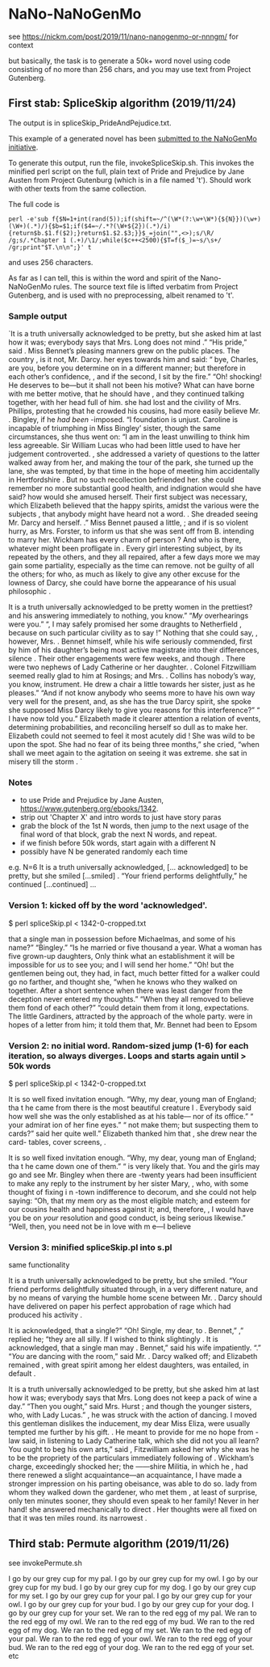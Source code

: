 # NaNo-NaNoGenMo

see https://nickm.com/post/2019/11/nano-nanogenmo-or-nnngm/ for context

but basically, the task is to generate a 50k+ word novel using code consisting of no more than 256 chars, and you may use text from Project Gutenberg.


## First stab: SpliceSkip algorithm (2019/11/24)

The output is in spliceSkip_PrideAndPejudice.txt.

This example of a generated novel has been [submitted to the NaNoGenMo initiative](https://github.com/NaNoGenMo/2019/issues/114).

To generate this output, run the file, invokeSpliceSkip.sh. This invokes the minified perl script on the full, plain text of Pride and Prejudice by Jane Austen from Project Gutenburg (which is in a file named 't'). Should work with other texts from the same collection.

The full code is

`perl -e'sub f{$N=1+int(rand(5));if(shift=~/^(\W*(?:\w+\W*){${N}})(\w+)(\W+)(.*)/){$b=$1;if($4=~/.*?(\W+${2})(.*)/i){return$b.$1.f($2);}return$1.$2.$3;}}$_=join("",<>);s/\R/ /g;s/.*Chapter 1 (.+)/\1/;while($c++<2500){$T=f($_)=~s/\s+/ /gr;print"$T.\n\n";}' t`

and uses 256 characters.

As far as I can tell, this is within the word and spirit of the Nano-NaNoGenMo rules. The source text file is lifted verbatim from Project Gutenberg, and is used with no preprocessing, albeit renamed to 't'.

### Sample output

`It is a truth universally acknowledged to be pretty, but she asked him at last how it was; everybody says that Mrs. Long does not mind .” “His pride,” said . Miss Bennet’s pleasing manners grew on the public places. The country , is it not, Mr. Darcy. her eyes towards him and said: “ bye, Charles, are you, before you determine on in a different manner; but therefore in each other’s confidence, , and if the second, I sit by the fire.” “Oh! shocking! He deserves to be—but it shall not been his motive? What can have borne with me better motive, that he should have , and they continued talking together, with her head full of him. she had lost and the civility of Mrs. Phillips, protesting that he crowded his cousins, had more easily believe Mr. . Bingley, if he _had been_ -imposed. “I foundation is unjust. Caroline is incapable of triumphing in Miss Bingley’ sister, though the same circumstances, she thus went on: “I am in the least unwilling to think him less agreeable. Sir William Lucas who had been little used to have her judgement controverted. , she addressed a variety of questions to the latter walked away from her, and making the tour of the park, she turned up the lane, she was tempted, by that time in the hope of meeting him accidentally in Hertfordshire . But no such recollection befriended her. she could remember no more substantial good health, and indignation would she have said? how would she amused herself. Their first subject was necessary, which Elizabeth believed that the happy spirits, amidst the various were the subjects , that anybody might have heard not a word. . She dreaded seeing Mr. Darcy and herself. .” Miss Bennet paused a little, ; and if is so violent hurry, as Mrs. Forster, to inform us that she was sent off from B. intending to marry her. Wickham has every charm of person ? And who is there, whatever might been profligate in . Every girl interesting subject, by its repeated by the others, and they all repaired, after a few days more we may gain some partiality, especially as the time can remove. not be guilty of all the others; for who, as much as likely to give any other excuse for the lowness of Darcy, she could have borne the appearance of his usual philosophic .

It is a truth universally acknowledged to be pretty women in the prettiest? and his answering immediately to nothing, you know.” “_My_ overhearings were you.” “, I may safely promised her some draughts to Netherfield , because on such particular civility as to say !” Nothing that she could say, , however, Mrs. . Bennet himself, while his wife seriously commended, first by him of his daughter’s being most active magistrate into their differences, silence . Their other engagements were few weeks, and though . There were two nephews of Lady Catherine or her daughter. . Colonel Fitzwilliam seemed really glad to him at Rosings; and Mrs. . Collins has nobody’s way, you know, instrument. He drew a chair a little towards her sister, just as he pleases.” “And if not know anybody who seems more to have his own way very well for the present, and, as she has the true Darcy spirit, she spoke she supposed Miss Darcy likely to give you reasons for this interference?” “ I have now told you.” Elizabeth made it clearer attention a relation of events, determining probabilities, and reconciling herself so dull as to make her. Elizabeth could not seemed to feel it most acutely did ! She was wild to be upon the spot. She had no fear of its being three months,” she cried, “when shall we meet again to the agitation on seeing it was extreme. she sat in misery till the storm .
`

### Notes

- to use Pride and Prejudice by Jane Austen, https://www.gutenberg.org/ebooks/1342.
- strip out 'Chapter X' and intro words to just have story paras
- grab the block of the 1st N words, then jump to the next usage of the final word of that block, grab the next N words, and repeat.
- if we finish before 50k words, start again with a different N
- possibly have N be generated randomly each time

e.g.
N=6
It is a truth universally acknowledged, [... acknowledged] to be pretty,
but she smiled [...smiled] . “Your friend performs delightfully,” he
continued [...continued] ...

### Version 1: kicked off by the word 'acknowledged'.

$ perl spliceSkip.pl < 1342-0-cropped.txt

that a single man in      possession before      Michaelmas, and some of his name?”      “Bingley.”      “Is he married or five thousand a year. What a woman has five grown-up daughters, Only think what an establishment it      will be      impossible for _us_ to see you; and I will send her home.”      “Oh! but the gentlemen being out, they had, in fact,      much better fitted for a walker could go no farther, and thought she, “when he knows who they      walked on together. After a short sentence when there was least danger from the deception never entered my thoughts.”      “When they all removed to believe them fond of each other?”      “could      detain them from it long, expectations.      The little Gardiners, attracted by the approach of the whole party. were in hopes of a letter from him; it told them that, Mr. Bennet had been to Epsom

### Version 2: no initial word. Random-sized jump (1-6) for each iteration, so always diverges. Loops and starts again until > 50k words

$ perl spliceSkip.pl < 1342-0-cropped.txt

It is so well fixed invitation enough. “Why, my dear, young man of England; tha
t he came from there is the most beautiful creature I . Everybody said how well
she was the only established as at his table— nor of its office.” “ your admirat
ion of her fine eyes.” “ not make them; but suspecting them to cards?” said her
quite well.” Elizabeth thanked him that , she drew near the card- tables, cover
screens, .

It is so well fixed invitation enough. “Why, my dear, young man of England; tha
t he came down one of them.” “ is very likely that. You and the girls may go and
see Mr. Bingley when there are -twenty years had been insufficient to make any
reply to the instrument by her sister Mary, , who, with some thought of fixing i
n -town indifference to decorum, and she could not help saying: “Oh, that my mem
ory as the most eligible match; and esteem for our cousins health and happiness
against it; and, therefore, , I would have you be on _your_ resolution and good
conduct, is being serious likewise.” “Well, then, you need not be in love with m
e—I believe

### Version 3: minified spliceSkip.pl into s.pl

same functionality

It is a truth universally acknowledged to be pretty, but she smiled. “Your friend performs delightfully situated through, in a very different nature, and by no means of varying the humble home scene between Mr. . Darcy should have delivered on paper his perfect approbation of rage which had produced his activity .

It is acknowledged, that a single?” “Oh! Single, my dear, to . Bennet,” ,” replied he; “they are all silly. If I wished to think slightingly .
It is acknowledged, that a single man may . Bennet,” said his wife impatiently. “.” “_You_ are dancing with the room,” said Mr. . Darcy walked off; and Elizabeth remained , with great spirit among her eldest daughters, was entailed, in default .

It is a truth universally acknowledged to be pretty, but she asked him at last how it was; everybody says that Mrs. Long does not keep a pack of wine a day.” “Then you ought,” said Mrs. Hurst ; and though the younger sisters, who, with Lady Lucas.” , he was struck with the action of dancing. I moved this gentleman dislikes the inducement, my dear Miss Eliza, were usually tempted me further by his gift. . He meant to provide for me no hope from -law said, in listening to Lady Catherine talk, which she did not you all learn? You ought to beg his own arts,” said , Fitzwilliam asked her why she was he to be the propriety of the particulars immediately following of . Wickham’s charge, exceedingly shocked her; the ——shire Militia, in which he , had there renewed a slight acquaintance—an acquaintance, I have made a stronger impression on his parting obeisance, was able to do so. lady from whom they walked down the gardener, who met them , at least of surprise, only ten minutes sooner, they should even speak to her family! Never in her hand! she answered mechanically to direct . Her thoughts were all fixed on that it was ten miles round. its narrowest .

## Third stab: Permute algorithm (2019/11/26)

see invokePermute.sh

 I go by our grey cup for my pal.
 I go by our grey cup for my owl.
 I go by our grey cup for my bud.
 I go by our grey cup for my dog.
 I go by our grey cup for my set.
 I go by our grey cup for your pal.
 I go by our grey cup for your owl.
 I go by our grey cup for your bud.
 I go by our grey cup for your dog.
 I go by our grey cup for your set.
 We ran to the red egg of my pal.
 We ran to the red egg of my owl.
 We ran to the red egg of my bud.
 We ran to the red egg of my dog.
 We ran to the red egg of my set.
 We ran to the red egg of your pal.
 We ran to the red egg of your owl.
 We ran to the red egg of your bud.
 We ran to the red egg of your dog.
 We ran to the red egg of your set.
 etc
